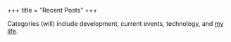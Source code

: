+++
title = "Recent Posts"
+++

 Categories (will) include development, current events, technology, and [my life](/categories/personal).